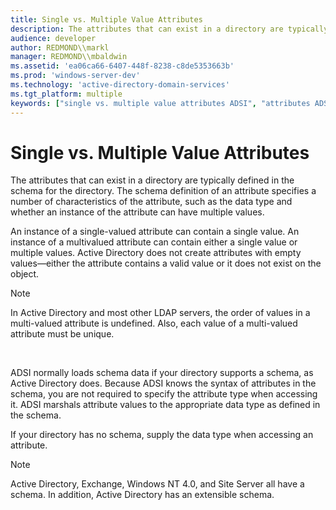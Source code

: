 ```yaml
---
title: Single vs. Multiple Value Attributes
description: The attributes that can exist in a directory are typically defined in the schema for the directory.
audience: developer
author: REDMOND\\markl
manager: REDMOND\\mbaldwin
ms.assetid: 'ea06ca66-6407-448f-8238-c8de5353663b'
ms.prod: 'windows-server-dev'
ms.technology: 'active-directory-domain-services'
ms.tgt_platform: multiple
keywords: ["single vs. multiple value attributes ADSI", "attributes ADSI , single vs. multiple value attributes"]
---
```


# Single vs. Multiple Value Attributes

The attributes that can exist in a directory are typically defined in the schema for the directory. The schema definition of an attribute specifies a number of characteristics of the attribute, such as the data type and whether an instance of the attribute can have multiple values.

An instance of a single-valued attribute can contain a single value. An instance of a multivalued attribute can contain either a single value or multiple values. Active Directory does not create attributes with empty values—either the attribute contains a valid value or it does not exist on the object.

> [!Note]  
> In Active Directory and most other LDAP servers, the order of values in a multi-valued attribute is undefined. Also, each value of a multi-valued attribute must be unique.

 

ADSI normally loads schema data if your directory supports a schema, as Active Directory does. Because ADSI knows the syntax of attributes in the schema, you are not required to specify the attribute type when accessing it. ADSI marshals attribute values to the appropriate data type as defined in the schema.

If your directory has no schema, supply the data type when accessing an attribute.

> [!Note]  
> Active Directory, Exchange, Windows NT 4.0, and Site Server all have a schema. In addition, Active Directory has an extensible schema.

 

 

 




